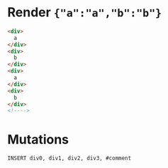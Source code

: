 # Render `{"a":"a","b":"b"}`

```html
<div>
  a
</div>
<div>
  b
</div>
<div>
  a
</div>
<div>
  b
</div>
<!---->
```

# Mutations
```
INSERT div0, div1, div2, div3, #comment
```